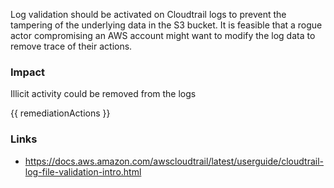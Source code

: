 
Log validation should be activated on Cloudtrail logs to prevent the tampering of the underlying data in the S3 bucket. It is feasible that a rogue actor compromising an AWS account might want to modify the log data to remove trace of their actions.

### Impact
Illicit activity could be removed from the logs

<!-- DO NOT CHANGE -->
{{ remediationActions }}

### Links
- https://docs.aws.amazon.com/awscloudtrail/latest/userguide/cloudtrail-log-file-validation-intro.html


